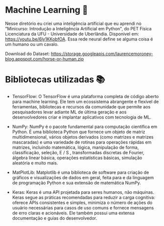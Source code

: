 # Machine Learning 🧠
Nesse diretório eu criei uma inteligência artificial que eu aprendi no "Minicurso: Introdução a Inteligência Artificial em Python", do PET Física Licenciatura da UFU - Universidade de Uberlândia. Disponivel em: https://youtu.be/6ly1KKobfOA. Essa rede neural define se alguma coisa é um humano ou um cavalo.

Download do Dataset: https://storage.googleapis.com/laurencemoroney-blog.appspot.com/horse-or-human.zip

# Bibliotecas utilizadas 📚

- TensorFlow: O TensorFlow é uma plataforma completa de código aberto para machine learning. Ele tem um ecossistema abrangente e flexível de ferramentas, bibliotecas e recursos da comunidade que permite aos pesquisadores levar adiante ML de última geração e aos desenvolvedores criar e implantar aplicativos com tecnologia de ML.

- NumPy: NumPy é o pacote fundamental para computação científica em Python. É uma biblioteca Python que fornece um objeto de matriz multidimensional, vários objetos derivados (como matrizes e matrizes mascaradas) e uma variedade de rotinas para operações rápidas em matrizes, incluindo matemática, lógica, manipulação de forma, classificação, seleção, E / S , transformadas discretas de Fourier, álgebra linear básica, operações estatísticas básicas, simulação aleatória e muito mais.

- MatPlotLib: Matplotlib é uma biblioteca de software para criação de gráficos e visualizações de dados em geral, feita para e da linguagem de programação Python e sua extensão de matemática NumPy.

- Keras: Keras é uma API projetada para seres humanos, não máquinas. Keras segue as práticas recomendadas para reduzir a carga cognitiva: oferece APIs consistentes e simples, minimiza o número de ações do usuário necessárias para casos de uso comuns e fornece mensagens de erro claras e acionáveis. Ele também possui uma extensa documentação e guias do desenvolvedor.
